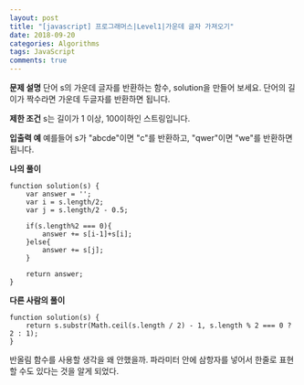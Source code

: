 ```yaml
---
layout: post
title: "[javascript] 프로그래머스|Level1|가운데 글자 가져오기"
date: 2018-09-20
categories: Algorithms
tags: JavaScript
comments: true
---
```

**문제 설명**
단어 s의 가운데 글자를 반환하는 함수, solution을 만들어 보세요. 단어의 길이가 짝수라면 가운데 두글자를 반환하면 됩니다.

**제한 조건**
s는 길이가 1 이상, 100이하인 스트링입니다.

**입출력 예**
예를들어 s가 "abcde"이면 "c"를 반환하고, "qwer"이면 "we"를 반환하면 됩니다.

**나의 풀이**
~~~
function solution(s) {
    var answer = '';
    var i = s.length/2;
    var j = s.length/2 - 0.5;

    if(s.length%2 === 0){
        answer += s[i-1]+s[i];
    }else{
        answer += s[j];
    }

    return answer;
}
~~~

**다른 사람의 풀이**
~~~
function solution(s) {
    return s.substr(Math.ceil(s.length / 2) - 1, s.length % 2 === 0 ? 2 : 1);
}
~~~
반올림 함수를 사용할 생각을 왜 안했을까.
파라미터 안에 삼항자를 넣어서 한줄로 표현할 수도 있다는 것을 알게 되었다.
